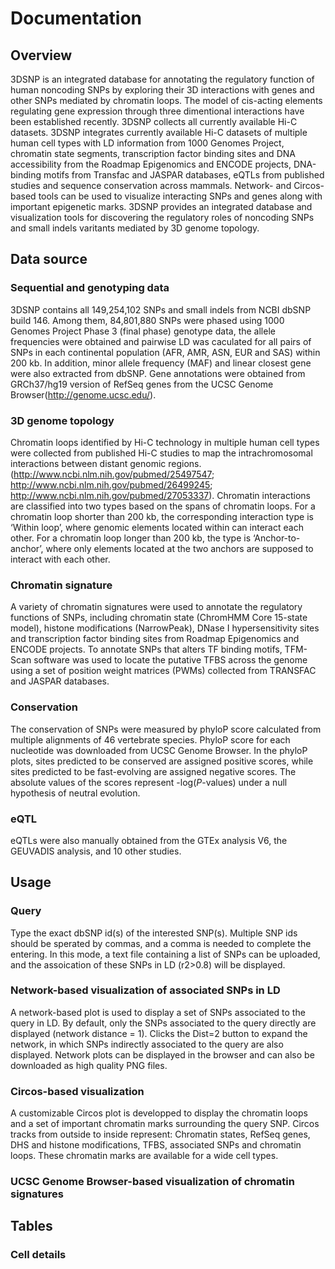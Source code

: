 # Documentation
## Overview
3DSNP is an integrated database for annotating the regulatory function of human noncoding SNPs by exploring their 3D interactions with genes and other SNPs mediated by chromatin loops. The model of cis-acting elements regulating gene expression through three dimentional interactions have been established recently. 3DSNP collects all currently available Hi-C datasets.
3DSNP integrates currently available Hi-C datasets of multiple human cell types with LD information from 1000 Genomes Project, chromatin state segments, transcription factor binding sites and  DNA accessibility from the Roadmap Epigenomics and ENCODE projects, DNA-binding motifs from Transfac and JASPAR databases, eQTLs from published studies and sequence conservation across mammals. Network- and Circos-based tools can be used to visualize interacting SNPs and genes along with important epigenetic marks. 3DSNP provides an integrated database and visualization tools for discovering the regulatory roles of noncoding SNPs and small indels varitants mediated by 3D genome topology. 
## Data source
### Sequential and genotyping data
3DSNP contains all 149,254,102 SNPs and small indels from NCBI dbSNP build 146. Among them, 84,801,880 SNPs were phased using 1000 Genomes Project Phase 3 (final phase) genotype data, the allele frequencies were obtained and pairwise LD was caculated for all pairs of SNPs in each continental population (AFR, AMR, ASN, EUR and SAS) within 200 kb. In addition, minor allele frequency (MAF) and linear closest gene were also extracted from dbSNP. Gene annotations were obtained from GRCh37/hg19 version of RefSeq genes from the UCSC Genome Browser(http://genome.ucsc.edu/).
### 3D genome topology
Chromatin loops identified by Hi-C technology in multiple human cell types were collected from published Hi-C studies to map the intrachromosomal interactions between distant genomic regions. (http://www.ncbi.nlm.nih.gov/pubmed/25497547; http://www.ncbi.nlm.nih.gov/pubmed/26499245; http://www.ncbi.nlm.nih.gov/pubmed/27053337). Chromatin interactions are classified into two types based on the spans of chromatin loops. For a chromatin loop shorter than 200 kb, the corresponding interaction type is ‘Within loop’, where genomic elements located within can interact each other. For a chromatin loop longer than 200 kb, the type is ‘Anchor-to-anchor’, where only elements located at the two anchors are supposed to interact with each other.
### Chromatin signature
A variety of chromatin signatures were used to annotate the regulatory functions of SNPs, including chromatin state (ChromHMM Core 15-state model), histone modifications (NarrowPeak), DNase I hypersensitivity sites and transcription factor binding sites from Roadmap Epigenomics and ENCODE projects. To annotate SNPs that alters TF binding motifs, TFM-Scan software was used to locate the putative TFBS across the genome using a set of position weight matrices (PWMs) collected from TRANSFAC and JASPAR databases. 
### Conservation
The conservation of SNPs were measured by phyloP score calculated from multiple alignments of 46 vertebrate species. PhyloP score for each nucleotide was downloaded from UCSC Genome Browser. In the phyloP plots, sites predicted to be conserved are assigned positive scores, while sites predicted to be fast-evolving are assigned negative scores. The absolute values of the scores represent -log(*P*-values) under a null hypothesis of neutral evolution.
### eQTL
eQTLs were also manually obtained from the GTEx analysis V6, the GEUVADIS analysis, and 10 other studies.
## Usage
### Query
Type the exact dbSNP id(s) of the interested SNP(s). Multiple SNP ids should be sperated by commas, and a comma is needed to complete the entering. In this mode, a text file containing a list of SNPs can be uploaded, and the assoication of these SNPs in LD (r2>0.8) will be displayed.
### Network-based visualization of associated SNPs in LD
A network-based plot is used to display a set of SNPs associated to the query in LD. By default, only the SNPs associated to the query directly are displayed (network distance = 1). Clicks the Dist=2 button to expand the network, in which SNPs indirectly associated to the query are also displayed. Network plots can be displayed in the browser and can also be downloaded as high quality PNG files.
### Circos-based visualization
A customizable Circos plot is developped to display the chromatin loops and a set of important chromatin marks surrounding the query SNP. Circos tracks from outside to inside represent: Chromatin states, RefSeq genes, DHS and histone modifications, TFBS, associated SNPs and chromatin loops. These chromatin marks are available for a wide cell types.
### UCSC Genome Browser-based visualization of chromatin signatures
## Tables
### Cell details
